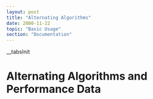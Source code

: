 ```yaml
---
layout: post
title: "Alternating Algorithms"
date: 2000-11-22
topic: "Basic Usage"
section: "Documentation"
---
```

__tabsInit
# Alternating Algorithms and Performance Data
